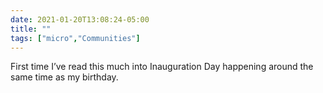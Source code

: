```yaml
---
date: 2021-01-20T13:08:24-05:00
title: ""
tags: ["micro","Communities"]
---
```

First time I’ve read this much into Inauguration Day happening around the same time as my birthday.
